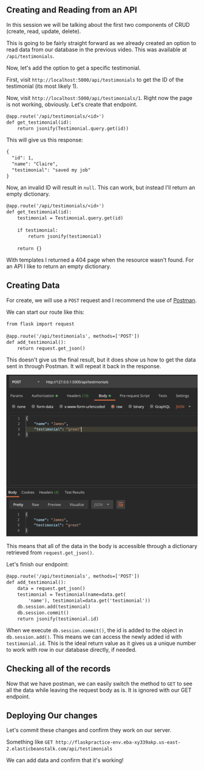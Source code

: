 ## Creating and Reading from an API

In this session we will be talking about the first two components of CRUD (create, read, update, delete).

This is going to be fairly straight forward as we already created an option to read data from our database in the previous video. This was available at ```/api/testimonials```.

Now, let's add the option to get a specific testimonial.

First, visit ```http://localhost:5000/api/testimonials``` to get the ID of the testimonial (its most likely 1).

Now, visit ```http://localhost:5000/api/testimonials/1```. Right now the page is not working, obviously. Let's create that endpoint.

```python3
@app.route('/api/testimonials/<id>')
def get_testimonial(id):
    return jsonify(Testimonial.query.get(id))
```

This will give us this response:

```
{
  "id": 1,
  "name": "Claire",
  "testimonial": "saved my job"
}
```

Now, an invalid ID will result in ```null```. This can work, but instead I'll return an empty dictionary.

```python3
@app.route('/api/testimonials/<id>')
def get_testimonial(id):
    testimonial = Testimonial.query.get(id)

    if testimonial:
        return jsonify(testimonial)

    return {}
```

With templates I returned a 404 page when the resource wasn't found. For an API I like to return an empty dictionary.

## Creating Data

For create, we will use a ```POST``` request and I recommend the use of [Postman](https://www.postman.com/).

We can start our route like this:

```python3
from flask import request

@app.route('/api/testimonials', methods=['POST'])
def add_testimonial():
    return request.get_json()
```

This doesn't give us the final result, but it does show us how to get the data sent in through Postman. It will repeat it back in the response.

![](./img/echo.png)

This means that all of the data in the body is accessible through a dictionary retrieved from ```request.get_json()```.

Let's finish our endpoint:

```python3
@app.route('/api/testimonials', methods=['POST'])
def add_testimonial():
    data = request.get_json()
    testimonial = Testimonial(name=data.get(
        'name'), testimonial=data.get('testimonial'))
    db.session.add(testimonial)
    db.session.commit()
    return jsonify(testimonial.id)
```

When we execute ```db.session.commit()```, the id is added to the object in ```db.session.add()```. This means we can access the newly added id with ```testimonial.id```. This is the ideal return value as it gives us a unique number to work with row in our database directly, if needed.

## Checking all of the records

Now that we have postman, we can easily switch the method to ```GET``` to see all the data while leaving the request body as is. It is ignored with our GET endpoint.

## Deploying Our changes

Let's commit these changes and confirm they work on our server.

Something like ```GET http://flaskpractice-env.eba-xy339akp.us-east-2.elasticbeanstalk.com/api/testimonials```

We can add data and confirm that it's working!

